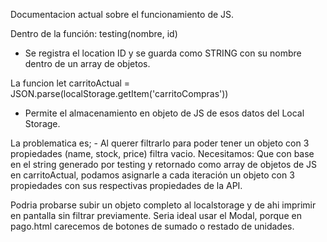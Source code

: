 Documentacion actual sobre el funcionamiento de JS.


Dentro de la función:  testing(nombre, id)
- Se registra el location ID y se guarda como STRING con su nombre dentro de un array de objetos.

La funcion let carritoActual = JSON.parse(localStorage.getItem('carritoCompras'))
- Permite el almacenamiento en objeto de JS de esos datos del Local Storage.

La problematica es; - Al querer filtrarlo para poder tener un objeto con 3 propiedades (name, stock, price) filtra vacio.
Necesitamos: Que con base en el string generado por testing y retornado como array de objetos de JS en carritoActual, podamos asignarle a cada iteración un objeto con
3 propiedades con sus respectivas propiedades de la API. 

Podria probarse subir un objeto completo al localstorage y de ahi imprimir en pantalla sin filtrar previamente.
Seria ideal usar el Modal, porque en pago.html carecemos de botones de sumado o restado de unidades.


